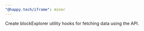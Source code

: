 ```yaml
---
"@happy.tech/iframe": minor
---
```


Create blockExplorer utility hooks for fetching data using the API.
